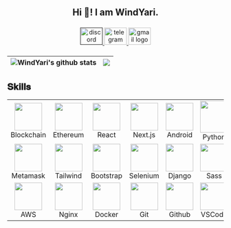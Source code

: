 <br clear="both">

<h2 align="center">Hi 👋! I am WindYari.</h2>

###

<div align="center">
    <a href="" target="_blank">
  <img src="https://raw.githubusercontent.com/maurodesouza/profile-readme-generator/master/src/assets/icons/social/discord/default.svg" width="52" height="40" alt="discord logo"  />
    </a>
    <a href="https://t.me/pediatricsteadiest" target="_blank">
  <img src="https://raw.githubusercontent.com/maurodesouza/profile-readme-generator/master/src/assets/icons/social/telegram/default.svg" width="52" height="40" alt="telegram logo"  />
    </a>
    <a href="mailto:jonsonwang1104@gmail.com" target="_blank">
  <img src="https://raw.githubusercontent.com/maurodesouza/profile-readme-generator/master/src/assets/icons/social/gmail/default.svg" width="52" height="40" alt="gmail logo"  />
    </a>
</div>

###
| <img align="center" src="https://github-readme-stats.vercel.app/api?username=WindYari&show_icons=true&include_all_commits=true&hide_border=true&rank_icon=github&theme=default" alt="WindYari's github stats" /> | <img align="center" src="https://github-readme-stats.vercel.app/api/top-langs/?username=WindYari&layout=compact&theme=buefy&hide_border=true" /> |
| ------------- | ------------- |

###

<h2 font-weight="bold">𝐒𝐤𝐢𝐥𝐥𝐬</h2>
<table align="center">
    <tr>
          <td align="center"><img src="https://cdn.iconscout.com/icon/free/png-64/free-blockchain-4502244-3729699.png" width="64" height="64">Blockchain</td>
          <td align="center"><img src="https://cdn.iconscout.com/icon/free/png-64/free-ethereum-10-645903.png" width="64" height="64">Ethereum</td>
          <td align="center"><img src="https://techstack-generator.vercel.app/react-icon.svg" width="64" height="64">React</td>
          <td align="center"><img src="https://skillicons.dev/icons?i=nextjs" width="64" height="64">Next.js</td>
          <td align="center"><img src="https://cdn.iconscout.com/icon/free/png-64/free-android-247-1175275.png" width="64" height="64">Android</td>
          <td align="center"><img src="https://techstack-generator.vercel.app/python-icon.svg" width="64" height="74">Python</td>
          <td align="center"><img src="https://techstack-generator.vercel.app/js-icon.svg" width="64" height="64">JavaScript</td>
          <td align="center"><img src="https://techstack-generator.vercel.app/ts-icon.svg" width="64" height="64">TypeScript</td>
          <td align="center"><img src="https://cdn.iconscout.com/icon/free/png-64/free-solidity-11796990-9632843.png" width="64" height="64">Solidity</td>
          <td align="center"><img src="https://skillicons.dev/icons?i=rust" width="64" height="64">Rust</td>
     </tr>
      <tr>        
          <td align="center"><img src="https://cdn.iconscout.com/icon/free/png-512/free-metamask-2728406-2261817.png" width="64" height="64">Metamask</td>
          <td align="center"><img src="https://skillicons.dev/icons?i=tailwind" width="64" height="64">Tailwind</td>
          <td align="center"><img src="https://skillicons.dev/icons?i=bootstrap" width="64" height="64">Bootstrap</td>
          <td align="center"><img src="https://skillicons.dev/icons?i=selenium" width="64" height="64">Selenium</td>
          <td align="center"><img src="https://techstack-generator.vercel.app/django-icon.svg" width="64" height="64">Django</td>
          <td align="center"><img src="https://cdn.iconscout.com/icon/free/png-128/sass-13-1175092.png" width="64" height="64">Sass</td>
          <td align="center"><img src="https://techstack-generator.vercel.app/graphql-icon.svg" width="64" height="64">GraphQL</td>
          <td align="center"><img src="https://skillicons.dev/icons?i=mongodb" width="64" height="64">MongoDB</td>
          <td align="center"><img src="https://skillicons.dev/icons?i=postgres" width="64" height="64">PostgreSQL</td>
          <td align="center"><img src="https://techstack-generator.vercel.app/mysql-icon.svg" width="64" height="64">MySQL</td>
     </tr>
      <tr>
          <td align="center"><img src="https://techstack-generator.vercel.app/aws-icon.svg" width="64" height="64">AWS</td>
          <td align="center"><img src="https://techstack-generator.vercel.app/nginx-icon.svg" width="64" height="64">Nginx</td>
          <td align="center"><img src="https://techstack-generator.vercel.app/docker-icon.svg" width="64" height="64">Docker</td>
          <td align="center"><img src="https://user-images.githubusercontent.com/25181517/192108372-f71d70ac-7ae6-4c0d-8395-51d8870c2ef0.png" width="64" height="64">Git</td>
          <td align="center"><img src="https://techstack-generator.vercel.app/github-icon.svg" width="64" height="64">Github</td>
          <td align="center"><img src="https://cdn.iconscout.com/icon/free/png-64/visualstudio-1-1174964.png" width="64" height="64">VSCode</td>
     </tr>
  </table>



